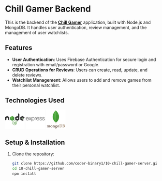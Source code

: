 # Chill Gamer Backend

This is the backend of the **[Chill Gamer](https://github.com/coder-binary1/10-chill-gamer-client)** application, built with Node.js and MongoDB. It handles user authentication, review management, and the management of user watchlists.

## Features

- **User Authentication**: Uses Firebase Authentication for secure login and registration with email/password or Google.
- **CRUD Operations for Reviews**: Users can create, read, update, and delete reviews.
- **Watchlist Management**: Allows users to add and remove games from their personal watchlist.

## Technologies Used

<div align="left">
  <img height="64px" src="https://raw.githubusercontent.com/devicons/devicon/master/icons/nodejs/nodejs-original-wordmark.svg" alt="nodejs"
  />
  <img height="64px" src="https://raw.githubusercontent.com/devicons/devicon/master/icons/express/express-original-wordmark.svg" alt="express"
  />
  <img height="64px" src="https://raw.githubusercontent.com/devicons/devicon/master/icons/mongodb/mongodb-original-wordmark.svg" alt="mongoDB" />
</div>

## Setup & Installation

1. Clone the repository:
   ```bash
   git clone https://github.com/coder-binary1/10-chill-gamer-server.git
   cd 10-chill-gamer-server
   npm install
   ```
